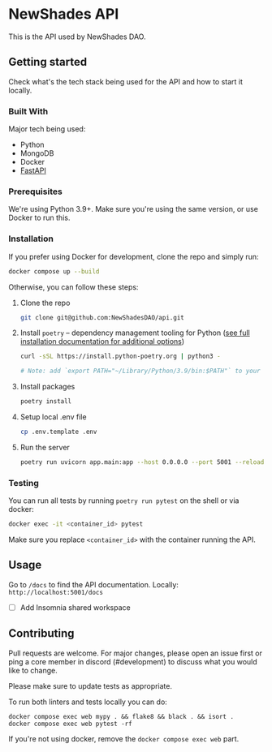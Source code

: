 # NewShades API

This is the API used by NewShades DAO.

## Getting started

Check what's the tech stack being used for the API and how to start it locally.

### Built With

Major tech being used:

* Python
* MongoDB
* Docker
* [FastAPI](https://fastapi.tiangolo.com/)

### Prerequisites

We're using Python 3.9+. Make sure you're using the same version, or use Docker to run this.

### Installation

If you prefer using Docker for development, clone the repo and simply run:

```sh
docker compose up --build
```

Otherwise, you can follow these steps:

1. Clone the repo
   ```sh
   git clone git@github.com:NewShadesDAO/api.git
   ```
2. Install `poetry` – dependency management tooling for Python ([see full installation documentation for additional options](<https://github.com/python-poetry/poetry#installation>))
   ```sh
   curl -sSL https://install.python-poetry.org | python3 -

   # Note: add `export PATH="~/Library/Python/3.9/bin:$PATH"` to your shell configuration file.
   ```
3. Install packages
   ```sh
   poetry install
   ```
4. Setup local .env file
   ```sh
   cp .env.template .env
   ```
5. Run the server
   ```sh
   poetry run uvicorn app.main:app --host 0.0.0.0 --port 5001 --reload
   ```

### Testing

You can run all tests by running `poetry run pytest` on the shell or via docker:

```sh
docker exec -it <container_id> pytest
```

Make sure you replace `<container_id>` with the container running the API.

## Usage

Go to `/docs` to find the API documentation. Locally: `http://localhost:5001/docs`

- [ ] Add Insomnia shared workspace

## Contributing

Pull requests are welcome. For major changes, please open an issue first or ping a core member in discord (#development) to discuss what you would like to change.

Please make sure to update tests as appropriate.

To run both linters and tests locally you can do:

```
docker compose exec web mypy . && flake8 && black . && isort .
docker compose exec web pytest -rf
```

If you're not using docker, remove the `docker compose exec web` part.
